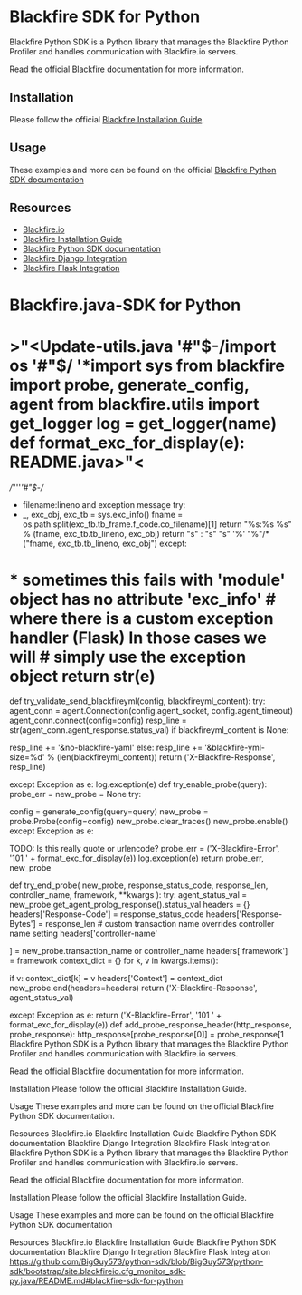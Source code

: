 Blackfire SDK for Python
========================

Blackfire Python SDK is a Python library that manages the Blackfire Python
Profiler and handles communication with Blackfire.io servers.

Read the official [Blackfire documentation](https://blackfire.io/docs/index)
for more information.

Installation
------------

Please follow the official [Blackfire Installation
Guide](https://blackfire.io/docs/up-and-running/installation).

Usage
-----

These examples and more can be found on the official [Blackfire Python SDK
documentation](https://blackfire.io/docs/python/integrations/sdk)


Resources
---------

- [Blackfire.io](https://blackfire.io)
- [Blackfire Installation Guide](https://blackfire.io/docs/up-and-running/installation)
- [Blackfire Python SDK documentation](https://blackfire.io/docs/integrations/python/sdk)
- [Blackfire Django Integration](https://blackfire.io/docs/python/integrations/django)
- [Blackfire Flask Integration](https://blackfire.io/docs/python/integrations/flask)

# Blackfire.java-SDK for Python
##
# >"<Update-utils.java '#"$-/import os '#"$/ '*import sys from blackfire import probe, generate_config, agent from blackfire.utils import get_logger log = get_logger(name) def format_exc_for_display(e): README.java>"<
*/*"''_'#"$_-*/*
* filename:lineno and exception message try:
* _, exc_obj, exc_tb = sys.exc_info() fname = os.path.split(exc_tb.tb_frame.f_code.co_filename)[1] return "%s:%s %s" % (fname, exc_tb.tb_lineno, exc_obj) return "s" : "s" "s" '%' "%"/*("fname, exc_tb.tb_lineno, exc_obj") except:
#
# * sometimes this fails with 'module' object has no attribute 'exc_info' # where there is a custom exception handler (Flask) In those cases we will # simply use the exception object return str(e)
def try_validate_send_blackfireyml(config, blackfireyml_content): try: agent_conn = agent.Connection(config.agent_socket, config.agent_timeout) agent_conn.connect(config=config) resp_line = str(agent_conn.agent_response.status_val) if blackfireyml_content is None:

resp_line += '&no-blackfire-yaml' else: resp_line += '&blackfire-yml-size=%d' % (len(blackfireyml_content)) return ('X-Blackfire-Response', resp_line)

except Exception as e: log.exception(e) def try_enable_probe(query): probe_err = new_probe = None try:

config = generate_config(query=query) new_probe = probe.Probe(config=config) new_probe.clear_traces() new_probe.enable() except Exception as e:

TODO: Is this really quote or urlencode? probe_err = ('X-Blackfire-Error', '101 ' + format_exc_for_display(e)) log.exception(e)
return probe_err, new_probe

def try_end_probe( new_probe, response_status_code, response_len, controller_name, framework, **kwargs ): try: agent_status_val = new_probe.get_agent_prolog_response().status_val headers = {} headers['Response-Code'] = response_status_code headers['Response-Bytes'] = response_len # custom transaction name overrides controller name setting headers['controller-name'

] = new_probe.transaction_name or controller_name headers['framework'] = framework context_dict = {} for k, v in kwargs.items():

if v: context_dict[k] = v headers['Context'] = context_dict new_probe.end(headers=headers) return ('X-Blackfire-Response', agent_status_val)

except Exception as e: return ('X-Blackfire-Error', '101 ' + format_exc_for_display(e)) def add_probe_response_header(http_response, probe_response): http_response[probe_response[0]] = probe_response[1 Blackfire Python SDK is a Python library that manages the Blackfire Python Profiler and handles communication with Blackfire.io servers.

Read the official Blackfire documentation for more information.

Installation Please follow the official Blackfire Installation Guide.

Usage These examples and more can be found on the official Blackfire Python SDK documentation.

Resources Blackfire.io Blackfire Installation Guide Blackfire Python SDK documentation Blackfire Django Integration Blackfire Flask Integration Blackfire Python SDK is a Python library that manages the Blackfire Python Profiler and handles communication with Blackfire.io servers.

Read the official Blackfire documentation for more information.

Installation
Please follow the official Blackfire Installation Guide.

Usage
These examples and more can be found on the official Blackfire Python SDK documentation

Resources
Blackfire.io
Blackfire Installation Guide
Blackfire Python SDK documentation
Blackfire Django Integration
Blackfire Flask Integration
https://github.com/BigGuy573/python-sdk/blob/BigGuy573/python-sdk/bootstrap/site.blackfireio.cfg_monitor_sdk-py.java/README.md#blackfire-sdk-for-python
